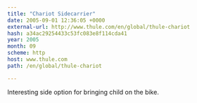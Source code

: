 ```yaml
---
title: "Chariot Sidecarrier"
date: 2005-09-01 12:36:05 +0000
external-url: http://www.thule.com/en/global/thule-chariot
hash: a34ac29254433c53fc083e8f114cda41
year: 2005
month: 09
scheme: http
host: www.thule.com
path: /en/global/thule-chariot

---
```


Interesting side option for bringing child on the bike.
